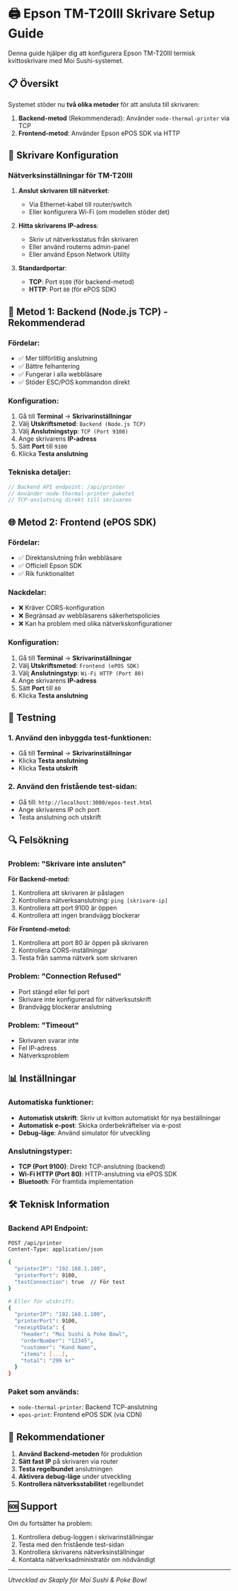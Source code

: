 # 🖨️ Epson TM-T20III Skrivare Setup Guide

Denna guide hjälper dig att konfigurera Epson TM-T20III termisk kvittoskrivare med Moi Sushi-systemet.

## 📋 Översikt

Systemet stöder nu **två olika metoder** för att ansluta till skrivaren:

1. **Backend-metod** (Rekommenderad): Använder `node-thermal-printer` via TCP
2. **Frontend-metod**: Använder Epson ePOS SDK via HTTP

## 🔧 Skrivare Konfiguration

### Nätverksinställningar för TM-T20III

1. **Anslut skrivaren till nätverket**:
   - Via Ethernet-kabel till router/switch
   - Eller konfigurera Wi-Fi (om modellen stöder det)

2. **Hitta skrivarens IP-adress**:
   - Skriv ut nätverksstatus från skrivaren
   - Eller använd routerns admin-panel
   - Eller använd Epson Network Utility

3. **Standardportar**:
   - **TCP**: Port `9100` (för backend-metod)
   - **HTTP**: Port `80` (för ePOS SDK)

## 🚀 Metod 1: Backend (Node.js TCP) - Rekommenderad

### Fördelar:
- ✅ Mer tillförlitlig anslutning
- ✅ Bättre felhantering
- ✅ Fungerar i alla webbläsare
- ✅ Stöder ESC/POS kommandon direkt

### Konfiguration:
1. Gå till **Terminal** → **Skrivarinställningar**
2. Välj **Utskriftsmetod**: `Backend (Node.js TCP)`
3. Välj **Anslutningstyp**: `TCP (Port 9100)`
4. Ange skrivarens **IP-adress**
5. Sätt **Port** till `9100`
6. Klicka **Testa anslutning**

### Tekniska detaljer:
```typescript
// Backend API endpoint: /api/printer
// Använder node-thermal-printer paketet
// TCP-anslutning direkt till skrivaren
```

## 🌐 Metod 2: Frontend (ePOS SDK)

### Fördelar:
- ✅ Direktanslutning från webbläsare
- ✅ Officiell Epson SDK
- ✅ Rik funktionalitet

### Nackdelar:
- ❌ Kräver CORS-konfiguration
- ❌ Begränsad av webbläsarens säkerhetspolicies
- ❌ Kan ha problem med olika nätverkskonfigurationer

### Konfiguration:
1. Gå till **Terminal** → **Skrivarinställningar**
2. Välj **Utskriftsmetod**: `Frontend (ePOS SDK)`
3. Välj **Anslutningstyp**: `Wi-Fi HTTP (Port 80)`
4. Ange skrivarens **IP-adress**
5. Sätt **Port** till `80`
6. Klicka **Testa anslutning**

## 🧪 Testning

### 1. Använd den inbyggda test-funktionen:
- Gå till **Terminal** → **Skrivarinställningar**
- Klicka **Testa anslutning**
- Klicka **Testa utskrift**

### 2. Använd den fristående test-sidan:
- Gå till: `http://localhost:3000/epos-test.html`
- Ange skrivarens IP och port
- Testa anslutning och utskrift

## 🔍 Felsökning

### Problem: "Skrivare inte ansluten"

**För Backend-metod:**
1. Kontrollera att skrivaren är påslagen
2. Kontrollera nätverksanslutning: `ping [skrivare-ip]`
3. Kontrollera att port 9100 är öppen
4. Kontrollera att ingen brandvägg blockerar

**För Frontend-metod:**
1. Kontrollera att port 80 är öppen på skrivaren
2. Kontrollera CORS-inställningar
3. Testa från samma nätverk som skrivaren

### Problem: "Connection Refused"
- Port stängd eller fel port
- Skrivare inte konfigurerad för nätverksutskrift
- Brandvägg blockerar anslutning

### Problem: "Timeout"
- Skrivaren svarar inte
- Fel IP-adress
- Nätverksproblem

## 📊 Inställningar

### Automatiska funktioner:
- **Automatisk utskrift**: Skriv ut kvitton automatiskt för nya beställningar
- **Automatisk e-post**: Skicka orderbekräftelser via e-post
- **Debug-läge**: Använd simulator för utveckling

### Anslutningstyper:
- **TCP (Port 9100)**: Direkt TCP-anslutning (backend)
- **Wi-Fi HTTP (Port 80)**: HTTP-anslutning via ePOS SDK
- **Bluetooth**: För framtida implementation

## 🛠️ Teknisk Information

### Backend API Endpoint:
```bash
POST /api/printer
Content-Type: application/json

{
  "printerIP": "192.168.1.100",
  "printerPort": 9100,
  "testConnection": true  // För test
}

# Eller för utskrift:
{
  "printerIP": "192.168.1.100", 
  "printerPort": 9100,
  "receiptData": {
    "header": "Moi Sushi & Poke Bowl",
    "orderNumber": "12345",
    "customer": "Kund Namn",
    "items": [...],
    "total": "299 kr"
  }
}
```

### Paket som används:
- `node-thermal-printer`: Backend TCP-anslutning
- `epos-print`: Frontend ePOS SDK (via CDN)

## 📝 Rekommendationer

1. **Använd Backend-metoden** för produktion
2. **Sätt fast IP** på skrivaren via router
3. **Testa regelbundet** anslutningen
4. **Aktivera debug-läge** under utveckling
5. **Kontrollera nätverksstabilitet** regelbundet

## 🆘 Support

Om du fortsätter ha problem:
1. Kontrollera debug-loggen i skrivarinställningar
2. Testa med den fristående test-sidan
3. Kontrollera skrivarens nätverksinställningar
4. Kontakta nätverksadministratör om nödvändigt

---

*Utvecklad av Skaply för Moi Sushi & Poke Bowl* 